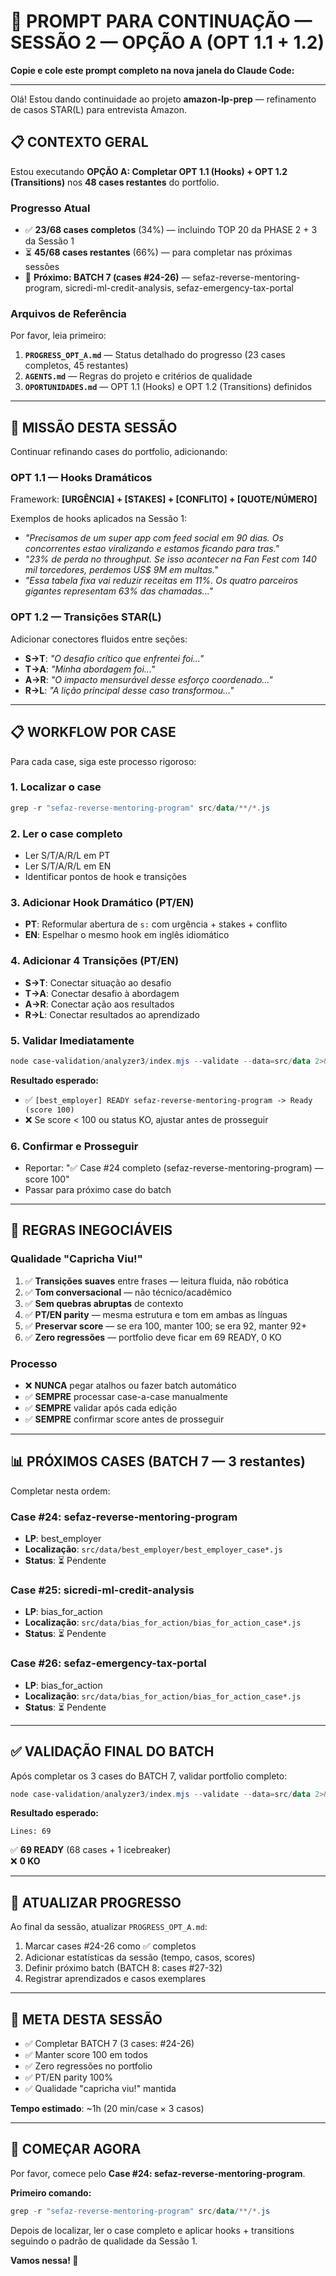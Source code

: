 # 🚀 PROMPT PARA CONTINUAÇÃO — SESSÃO 2 — OPÇÃO A (OPT 1.1 + 1.2)

**Copie e cole este prompt completo na nova janela do Claude Code:**

---

Olá! Estou dando continuidade ao projeto **amazon-lp-prep** — refinamento de casos STAR(L) para entrevista Amazon.

## 📋 **CONTEXTO GERAL**

Estou executando **OPÇÃO A: Completar OPT 1.1 (Hooks) + OPT 1.2 (Transitions)** nos **48 cases restantes** do portfolio.

### **Progresso Atual**
- ✅ **23/68 cases completos** (34%) — incluindo TOP 20 da PHASE 2 + 3 da Sessão 1
- ⏳ **45/68 cases restantes** (66%) — para completar nas próximas sessões
- 🎯 **Próximo: BATCH 7 (cases #24-26)** — sefaz-reverse-mentoring-program, sicredi-ml-credit-analysis, sefaz-emergency-tax-portal

### **Arquivos de Referência**
Por favor, leia primeiro:
1. **`PROGRESS_OPT_A.md`** — Status detalhado do progresso (23 cases completos, 45 restantes)
2. **`AGENTS.md`** — Regras do projeto e critérios de qualidade
3. **`OPORTUNIDADES.md`** — OPT 1.1 (Hooks) e OPT 1.2 (Transitions) definidos

---

## 🎯 **MISSÃO DESTA SESSÃO**

Continuar refinando cases do portfolio, adicionando:

### **OPT 1.1 — Hooks Dramáticos**
Framework: **[URGÊNCIA] + [STAKES] + [CONFLITO] + [QUOTE/NÚMERO]**

Exemplos de hooks aplicados na Sessão 1:
- *"Precisamos de um super app com feed social em 90 dias. Os concorrentes estao viralizando e estamos ficando para tras."*
- *"23% de perda no throughput. Se isso acontecer na Fan Fest com 140 mil torcedores, perdemos US$ 9M em multas."*
- *"Essa tabela fixa vai reduzir receitas em 11%. Os quatro parceiros gigantes representam 63% das chamadas..."*

### **OPT 1.2 — Transições STAR(L)**
Adicionar conectores fluidos entre seções:

- **S→T**: *"O desafio crítico que enfrentei foi..."*
- **T→A**: *"Minha abordagem foi..."*
- **A→R**: *"O impacto mensurável desse esforço coordenado..."*
- **R→L**: *"A lição principal desse caso transformou..."*

---

## 📋 **WORKFLOW POR CASE**

Para cada case, siga este processo rigoroso:

### **1. Localizar o case**
```powershell
grep -r "sefaz-reverse-mentoring-program" src/data/**/*.js
```

### **2. Ler o case completo**
- Ler S/T/A/R/L em PT
- Ler S/T/A/R/L em EN
- Identificar pontos de hook e transições

### **3. Adicionar Hook Dramático (PT/EN)**
- **PT**: Reformular abertura de `s:` com urgência + stakes + conflito
- **EN**: Espelhar o mesmo hook em inglês idiomático

### **4. Adicionar 4 Transições (PT/EN)**
- **S→T**: Conectar situação ao desafio
- **T→A**: Conectar desafio à abordagem
- **A→R**: Conectar ação aos resultados
- **R→L**: Conectar resultados ao aprendizado

### **5. Validar Imediatamente**
```powershell
node case-validation/analyzer3/index.mjs --validate --data=src/data 2>&1 | Select-String "sefaz-reverse-mentoring-program"
```

**Resultado esperado:**
- ✅ `[best_employer] READY sefaz-reverse-mentoring-program -> Ready (score 100)`
- ❌ Se score < 100 ou status KO, ajustar antes de prosseguir

### **6. Confirmar e Prosseguir**
- Reportar: "✅ Case #24 completo (sefaz-reverse-mentoring-program) — score 100"
- Passar para próximo case do batch

---

## 🚨 **REGRAS INEGOCIÁVEIS**

### **Qualidade "Capricha Viu!"**
1. ✅ **Transições suaves** entre frases — leitura fluida, não robótica
2. ✅ **Tom conversacional** — não técnico/acadêmico
3. ✅ **Sem quebras abruptas** de contexto
4. ✅ **PT/EN parity** — mesma estrutura e tom em ambas as línguas
5. ✅ **Preservar score** — se era 100, manter 100; se era 92, manter 92+
6. ✅ **Zero regressões** — portfolio deve ficar em 69 READY, 0 KO

### **Processo**
- ❌ **NUNCA** pegar atalhos ou fazer batch automático
- ✅ **SEMPRE** processar case-a-case manualmente
- ✅ **SEMPRE** validar após cada edição
- ✅ **SEMPRE** confirmar score antes de prosseguir

---

## 📊 **PRÓXIMOS CASES (BATCH 7 — 3 restantes)**

Completar nesta ordem:

### **Case #24**: sefaz-reverse-mentoring-program
- **LP**: best_employer
- **Localização**: `src/data/best_employer/best_employer_case*.js`
- **Status**: ⏳ Pendente

### **Case #25**: sicredi-ml-credit-analysis
- **LP**: bias_for_action
- **Localização**: `src/data/bias_for_action/bias_for_action_case*.js`
- **Status**: ⏳ Pendente

### **Case #26**: sefaz-emergency-tax-portal
- **LP**: bias_for_action
- **Localização**: `src/data/bias_for_action/bias_for_action_case*.js`
- **Status**: ⏳ Pendente

---

## ✅ **VALIDAÇÃO FINAL DO BATCH**

Após completar os 3 cases do BATCH 7, validar portfolio completo:

```powershell
node case-validation/analyzer3/index.mjs --validate --data=src/data 2>&1 | Select-String "READY|KO" | Measure-Object -Line
```

**Resultado esperado:**
```
Lines: 69
```

✅ **69 READY** (68 cases + 1 icebreaker)  
❌ **0 KO**

---

## 📝 **ATUALIZAR PROGRESSO**

Ao final da sessão, atualizar `PROGRESS_OPT_A.md`:

1. Marcar cases #24-26 como ✅ completos
2. Adicionar estatísticas da sessão (tempo, casos, scores)
3. Definir próximo batch (BATCH 8: cases #27-32)
4. Registrar aprendizados e casos exemplares

---

## 🎯 **META DESTA SESSÃO**

- ✅ Completar BATCH 7 (3 cases: #24-26)
- ✅ Manter score 100 em todos
- ✅ Zero regressões no portfolio
- ✅ PT/EN parity 100%
- ✅ Qualidade "capricha viu!" mantida

**Tempo estimado**: ~1h (20 min/case × 3 casos)

---

## 🚀 **COMEÇAR AGORA**

Por favor, comece pelo **Case #24: sefaz-reverse-mentoring-program**.

**Primeiro comando:**
```powershell
grep -r "sefaz-reverse-mentoring-program" src/data/**/*.js
```

Depois de localizar, ler o case completo e aplicar hooks + transitions seguindo o padrão de qualidade da Sessão 1.

**Vamos nessa! 💪**
